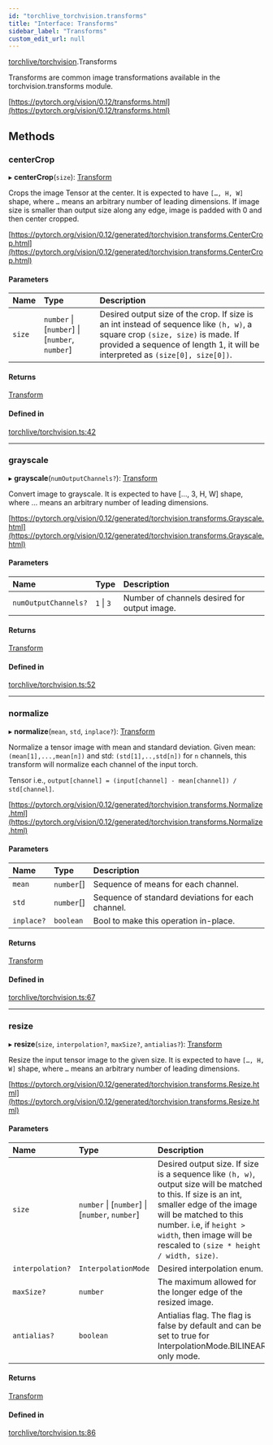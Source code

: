 ```yaml
---
id: "torchlive_torchvision.transforms"
title: "Interface: Transforms"
sidebar_label: "Transforms"
custom_edit_url: null
---
```


[torchlive/torchvision](../modules/torchlive_torchvision.md).Transforms

Transforms are common image transformations available in the
torchvision.transforms module.

[https://pytorch.org/vision/0.12/transforms.html](https://pytorch.org/vision/0.12/transforms.html)

## Methods

### centerCrop

▸ **centerCrop**(`size`): [Transform](../modules/torchlive_torchvision.md#transform)

Crops the image Tensor at the center. It is expected to have `[…, H, W]`
shape, where `…` means an arbitrary number of leading dimensions. If image
size is smaller than output size along any edge, image is padded with 0
and then center cropped.

[https://pytorch.org/vision/0.12/generated/torchvision.transforms.CenterCrop.html](https://pytorch.org/vision/0.12/generated/torchvision.transforms.CenterCrop.html)

#### Parameters

| Name | Type | Description |
| :------ | :------ | :------ |
| `size` | `number` \| [`number`] \| [`number`, `number`] | Desired output size of the crop. If size is an int instead of sequence like `(h, w)`, a square crop `(size, size)` is made. If provided a sequence of length 1, it will be interpreted as `(size[0], size[0])`. |

#### Returns

[Transform](../modules/torchlive_torchvision.md#transform)

#### Defined in

[torchlive/torchvision.ts:42](https://github.com/facebookresearch/playtorch/blob/4aa8b9e/react-native-pytorch-core/src/torchlive/torchvision.ts#L42)

___

### grayscale

▸ **grayscale**(`numOutputChannels?`): [Transform](../modules/torchlive_torchvision.md#transform)

Convert image to grayscale. It is expected to have […, 3, H, W] shape,
where … means an arbitrary number of leading dimensions.

[https://pytorch.org/vision/0.12/generated/torchvision.transforms.Grayscale.html](https://pytorch.org/vision/0.12/generated/torchvision.transforms.Grayscale.html)

#### Parameters

| Name | Type | Description |
| :------ | :------ | :------ |
| `numOutputChannels?` | ``1`` \| ``3`` | Number of channels desired for output image. |

#### Returns

[Transform](../modules/torchlive_torchvision.md#transform)

#### Defined in

[torchlive/torchvision.ts:52](https://github.com/facebookresearch/playtorch/blob/4aa8b9e/react-native-pytorch-core/src/torchlive/torchvision.ts#L52)

___

### normalize

▸ **normalize**(`mean`, `std`, `inplace?`): [Transform](../modules/torchlive_torchvision.md#transform)

Normalize a tensor image with mean and standard deviation. Given mean:
`(mean[1],...,mean[n])` and std: `(std[1],..,std[n])` for `n` channels,
this transform will normalize each channel of the input torch.

Tensor i.e., `output[channel] = (input[channel] - mean[channel]) / std[channel]`.

[https://pytorch.org/vision/0.12/generated/torchvision.transforms.Normalize.html](https://pytorch.org/vision/0.12/generated/torchvision.transforms.Normalize.html)

#### Parameters

| Name | Type | Description |
| :------ | :------ | :------ |
| `mean` | `number`[] | Sequence of means for each channel. |
| `std` | `number`[] | Sequence of standard deviations for each channel. |
| `inplace?` | `boolean` | Bool to make this operation in-place. |

#### Returns

[Transform](../modules/torchlive_torchvision.md#transform)

#### Defined in

[torchlive/torchvision.ts:67](https://github.com/facebookresearch/playtorch/blob/4aa8b9e/react-native-pytorch-core/src/torchlive/torchvision.ts#L67)

___

### resize

▸ **resize**(`size`, `interpolation?`, `maxSize?`, `antialias?`): [Transform](../modules/torchlive_torchvision.md#transform)

Resize the input tensor image to the given size. It is expected to have
`[…, H, W]` shape, where `…` means an arbitrary number of leading
dimensions.

[https://pytorch.org/vision/0.12/generated/torchvision.transforms.Resize.html](https://pytorch.org/vision/0.12/generated/torchvision.transforms.Resize.html)

#### Parameters

| Name | Type | Description |
| :------ | :------ | :------ |
| `size` | `number` \| [`number`] \| [`number`, `number`] | Desired output size. If size is a sequence like `(h, w)`, output size will be matched to this. If size is an int, smaller edge of the image will be matched to this number. i.e, if `height > width`, then image will be rescaled to `(size * height / width, size)`. |
| `interpolation?` | `InterpolationMode` | Desired interpolation enum. |
| `maxSize?` | `number` | The maximum allowed for the longer edge of the resized image. |
| `antialias?` | `boolean` | Antialias flag. The flag is false by default and can be set to true for InterpolationMode.BILINEAR only mode. |

#### Returns

[Transform](../modules/torchlive_torchvision.md#transform)

#### Defined in

[torchlive/torchvision.ts:86](https://github.com/facebookresearch/playtorch/blob/4aa8b9e/react-native-pytorch-core/src/torchlive/torchvision.ts#L86)
